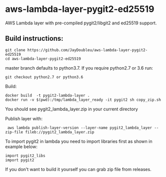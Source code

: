 # aws-lambda-layer-pygit2-ed25519
AWS Lambda layer with pre-compiled pygit2/libgit2 and ed25519 support.

## Build instructions:
```
git clone https://github.com/JayDoubleu/aws-lambda-layer-pygit2-ed25519
cd aws-lambda-layer-pygit2-ed25519
```
master branch defaults to python3.7. If you require python2.7 or 3.6 run:
```
git checkout python2.7 or python3.6
```

Build: 
```
docker build  -t pygit2-lambda-layer .
docker run -v $(pwd):/tmp/lambda_layer_ready -it pygit2 sh copy_zip.sh
```
You should see pygit2_lambda_layer.zip in your current directory

Publish layer with:

```
 aws lambda publish-layer-version --layer-name pygit2_lambda_layer --zip-file fileb://pygit2_lambda_layer.zip
```

To import pygit2 in lambda you need to import libraries first as shown in example below:

```
import pygit2_libs
import pygit2
```

If you don't want to build it yourself you can grab zip file from releases.
